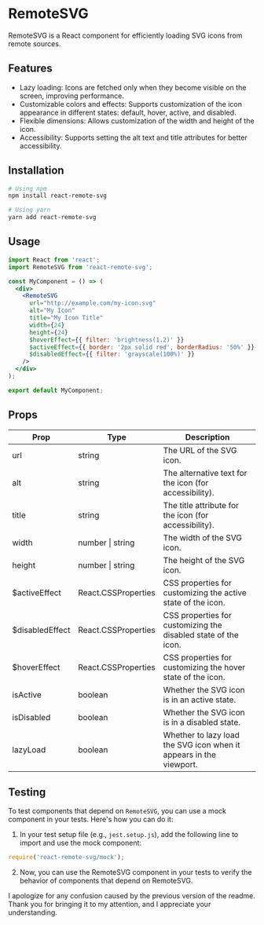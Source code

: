 # RemoteSVG
RemoteSVG is a React component for efficiently loading SVG icons from remote sources.

## Features
- Lazy loading: Icons are fetched only when they become visible on the screen, improving performance.
- Customizable colors and effects: Supports customization of the icon appearance in different states: default, hover, active, and disabled.
- Flexible dimensions: Allows customization of the width and height of the icon.
- Accessibility: Supports setting the alt text and title attributes for better accessibility.

## Installation

```bash
# Using npm
npm install react-remote-svg

# Using yarn
yarn add react-remote-svg
```

## Usage

```jsx
import React from 'react';
import RemoteSVG from 'react-remote-svg';

const MyComponent = () => (
  <div>
    <RemoteSVG 
      url="http://example.com/my-icon.svg"
      alt="My Icon"
      title="My Icon Title"
      width={24}
      height={24}
      $hoverEffect={{ filter: 'brightness(1.2)' }}
      $activeEffect={{ border: '2px solid red', borderRadius: '50%' }}
      $disabledEffect={{ filter: 'grayscale(100%)' }}
    />
  </div>
);

export default MyComponent;
```

## Props
| Prop              | Type               | Description                                         |
|-------------------|--------------------|-----------------------------------------------------|
| url               | string             | The URL of the SVG icon.                            |
| alt               | string             | The alternative text for the icon (for accessibility).|
| title             | string             | The title attribute for the icon (for accessibility).|
| width             | number \| string   | The width of the SVG icon.                          |
| height            | number \| string   | The height of the SVG icon.                         |
| $activeEffect     | React.CSSProperties | CSS properties for customizing the active state of the icon. |
| $disabledEffect   | React.CSSProperties | CSS properties for customizing the disabled state of the icon. |
| $hoverEffect      | React.CSSProperties | CSS properties for customizing the hover state of the icon. |
| isActive          | boolean            | Whether the SVG icon is in an active state.          |
| isDisabled        | boolean            | Whether the SVG icon is in a disabled state.        |
| lazyLoad          | boolean            | Whether to lazy load the SVG icon when it appears in the viewport.        |

## Testing

To test components that depend on `RemoteSVG`, you can use a mock component in your tests. Here's how you can do it:

1. In your test setup file (e.g., `jest.setup.js`), add the following line to import and use the mock component:

```javascript
require('react-remote-svg/mock');
```

2. Now, you can use the RemoteSVG component in your tests to verify the behavior of components that depend on RemoteSVG.

I apologize for any confusion caused by the previous version of the readme. Thank you for bringing it to my attention, and I appreciate your understanding.